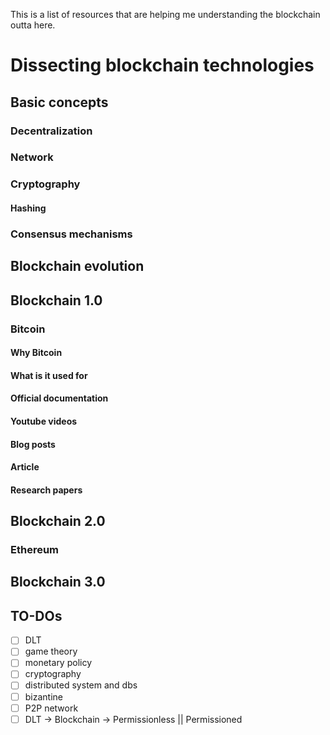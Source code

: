 This is a list of resources that are helping me understanding the blockchain outta here.
# Dissecting blockchain technologies


## Basic concepts
### Decentralization
### Network
### Cryptography
#### Hashing
### Consensus mechanisms
## Blockchain evolution
## Blockchain 1.0
### Bitcoin
#### Why Bitcoin
#### What is it used for
#### Official documentation
#### Youtube videos
#### Blog posts
#### Article
#### Research papers
##  Blockchain 2.0
### Ethereum
## Blockchain 3.0

## TO-DOs
- [ ] DLT 
- [ ] game theory
- [ ] monetary policy
- [ ] cryptography
- [ ] distributed system and dbs
- [ ] bizantine
- [ ] P2P network
- [ ] DLT -> Blockchain -> Permissionless || Permissioned
